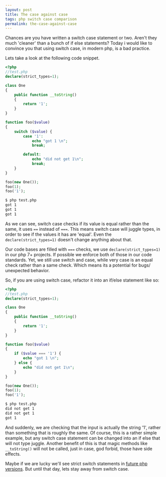 ```yaml
---
layout: post
title: The case against case
tags: php switch case comparison
permalink: the-case-against-case
---
```


Chances are you have written a switch case statement or two. Aren't they much 'cleaner' than a bunch of if else statements?
Today i would like to convince you that using switch case, in modern php, is a bad practice.
<!--more-->

Lets take a look at the following code snippet.

```php
<?php 
//test.php
declare(strict_types=1);

class One
{
    public function __toString()
    {
        return '1';
    }
}

function foo($value)
{
    switch ($value) {
        case '1':
            echo "got 1 \n";
            break;

        default:
            echo "did not get 1\n";
            break;
    }
}

foo(new One());
foo(1);
foo('1');
```
```bash
$ php test.php
got 1
got 1
got 1
```

As we can see, switch case checks if its value is equal rather than the same, it uses `==` instead of `===`.
This means switch case will juggle types, in order to see if the values it has are 'equal'. Even the `declare(strict_types=1)` doesn't change anything about that.

Our code bases are filled with `===` checks, we use `declare(strict_types=1)` in our php 7+ projects. If possible we enforce both of those in our code standards.
Yet, we still use switch and case, while very case is an equal check rather than a same check. Which means its a potential for bugs/ unexpected behavior.

So, if you are using switch case, refactor it into an if/else statement like so:

```php
<?php 
//test.php
declare(strict_types=1);

class One
{
    public function __toString()
    {
        return '1';
    }
}

function foo($value)
{
    if ($value === '1') {
        echo "got 1 \n";
    } else {
    	echo "did not get 1\n";
    }
}

foo(new One());
foo(1);
foo('1');
```
```bash
$ php test.php  
did not get 1
did not get 1
got 1 
```

And suddenly, we are checking that the input is actually the string '1', rather than something that is roughly the same.
Of course, this is a rather simple example, but any switch case statement can be changed into an if else that will not type juggle.
Another benefit of this is that magic methods like `__toString()` will not be called, just in case, god forbid, those have side effects.

Maybe if we are lucky we'll see strict switch statements in [future php versions](https://github.com/sgolemon/php-src/commit/65afc5fbe53b56dff54b0ccf51a747ce1d561534). 
But until that day, lets stay away from switch case.